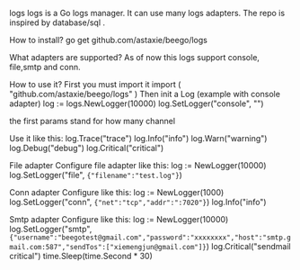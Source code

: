 logs
logs is a Go logs manager. It can use many logs adapters. The repo is inspired by database/sql .

How to install?
go get github.com/astaxie/beego/logs

What adapters are supported?
As of now this logs support console, file,smtp and conn.

How to use it?
First you must import it
import (
	"github.com/astaxie/beego/logs"
)
Then init a Log (example with console adapter)
log := logs.NewLogger(10000)
log.SetLogger("console", "")

the first params stand for how many channel

Use it like this:
log.Trace("trace")
log.Info("info")
log.Warn("warning")
log.Debug("debug")
log.Critical("critical")

File adapter
Configure file adapter like this:
log := NewLogger(10000)
log.SetLogger("file", `{"filename":"test.log"}`)

Conn adapter
Configure like this:
log := NewLogger(1000)
log.SetLogger("conn", `{"net":"tcp","addr":":7020"}`)
log.Info("info")

Smtp adapter
Configure like this:
log := NewLogger(10000)
log.SetLogger("smtp", `{"username":"beegotest@gmail.com","password":"xxxxxxxx","host":"smtp.gmail.com:587","sendTos":["xiemengjun@gmail.com"]}`)
log.Critical("sendmail critical")
time.Sleep(time.Second * 30)
